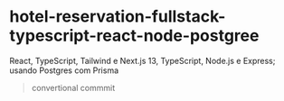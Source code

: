 # hotel-reservation-fullstack-typescript-react-node-postgree
React, TypeScript, Tailwind e Next.js 13, TypeScript, Node.js e Express; usando Postgres com Prisma

>convertional
>commmit
>

